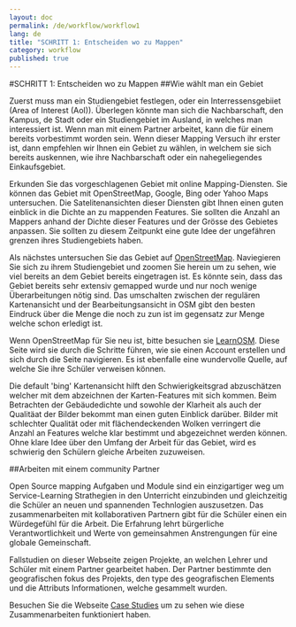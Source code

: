```yaml
---
layout: doc
permalink: /de/workflow/workflow1
lang: de
title: "SCHRITT 1: Entscheiden wo zu Mappen"
category: workflow
published: true
---
```


#SCHRITT 1: Entscheiden wo zu Mappen
##Wie wählt man ein Gebiet

Zuerst muss man ein Studiengebiet festlegen, oder ein Interressensgebiiet (Area of Interest (AoI)). Überlegen könnte man sich die Nachbarschaft, den Kampus, de Stadt oder ein Studiengebiet im Ausland, in welches man interessiert ist. Wenn man mit einem Partner arbeitet, kann die für einem bereits vorbestimmt worden sein. Wenn dieser Mapping Versuch ihr erster ist, dann empfehlen wir Ihnen ein Gebiet zu wählen, in welchem sie sich bereits auskennen, wie ihre Nachbarschaft oder ein nahegeliegendes Einkaufsgebiet.

Erkunden Sie das vorgeschlagenen Gebiet mit online Mapping-Diensten. Sie können das Gebiet mit OpenStreetMap, Google, Bing oder Yahoo Maps untersuchen. Die Satelitenansichten dieser Diensten gibt Ihnen einen guten einblick in die Dichte an zu mappenden Features. Sie sollten die Anzahl an Mappers anhand der Dichte dieser Features und der Grösse des Gebietes anpassen. Sie sollten zu diesem Zeitpunkt eine gute Idee der ungefähren grenzen ihres Studiengebiets haben.

Als nächstes untersuchen Sie das Gebiet auf [OpenStreetMap](http://openstreetmap.org/). Naviegieren Sie sich zu ihrem Studiengebiet und zoomen Sie herein um zu sehen, wie viel bereits an dem Gebiet bereits eingetragen ist. Es könnte sein, dass das Gebiet bereits sehr extensiv gemapped wurde und nur noch wenige Überarbeitungen nötig sind. Das umschalten zwischen der regulären Kartenansicht und der Bearbeitungsansicht in OSM gibt den besten Eindruck über die Menge die noch zu zun ist im gegensatz zur Menge welche schon erledigt ist. 

Wenn OpenStreetMap für Sie neu ist, bitte besuchen sie  [LearnOSM](http://learnosm.org/de/beginner/start-osm/). Diese Seite wird sie durch die Schritte führen, wie sie einen Account erstellen und sich durch die Seite navigieren. Es ist ebenfalle eine wundervolle Quelle, auf welche Sie ihre Schüler verweisen können.

Die default 'bing' Kartenansicht hilft den Schwierigkeitsgrad abzuschätzen welcher mit dem abzeichnen der Karten-Features mit sich kommen. Beim Betrachten der Gebäudedichte und sowohle der Klarheit als auch der Qualitäat der Bilder bekommt man einen guten Einblick darüber. Bilder mit schlechter Qualität oder mit flächendeckenden Wolken verringert die Anzahl an Features welche klar bestimmt und abgezeichnet werden können. Ohne klare Idee über den Umfang der Arbeit für das Gebiet, wird es schwierig den Schülern gleiche Arbeiten zuzuweisen.

##Arbeiten mit einem community Partner

Open Source mapping Aufgaben und Module sind ein einzigartiger weg um Service-Learning Strathegien in den Unterricht einzubinden und gleichzeitig die Schüler an neuen und spannenden Technlogien auszusetzen. Das zusammenarbeiten mit kollaborativen Partnern gibt für die Schüler einen ein Würdegefühl für die Arbeit. Die Erfahrung lehrt bürgerliche Verantwortlichkeit und Werte von gemeinsahmen Anstrengungen für eine globale Gemeinschaft.

Fallstudien on dieser Webseite zeigen Projekte, an welchen Lehrer und Schüler mit einem Partner gearbeitet haben. Der Partner bestimmte den geografischen fokus des Projekts, den type des geografischen Elements und die Attributs Informationen, welche gesammelt wurden.

Besuchen Sie die Webseite [Case Studies](http://teachosm.org/de/cases/) um zu sehen wie diese Zusammenarbeiten funktioniert haben.